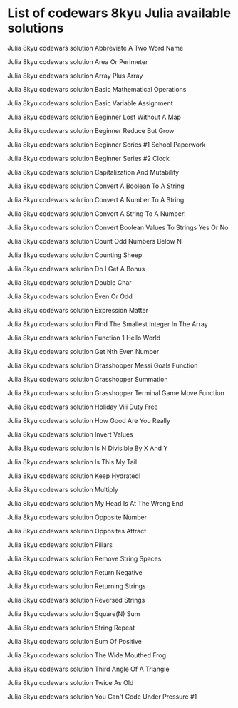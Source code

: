 # List of codewars 8kyu Julia available solutions

Julia 8kyu codewars solution Abbreviate A Two Word Name

Julia 8kyu codewars solution Area Or Perimeter

Julia 8kyu codewars solution Array Plus Array

Julia 8kyu codewars solution Basic Mathematical Operations

Julia 8kyu codewars solution Basic Variable Assignment

Julia 8kyu codewars solution Beginner Lost Without A Map

Julia 8kyu codewars solution Beginner Reduce But Grow

Julia 8kyu codewars solution Beginner Series #1 School Paperwork

Julia 8kyu codewars solution Beginner Series #2 Clock

Julia 8kyu codewars solution Capitalization And Mutability

Julia 8kyu codewars solution Convert A Boolean To A String

Julia 8kyu codewars solution Convert A Number To A String

Julia 8kyu codewars solution Convert A String To A Number!

Julia 8kyu codewars solution Convert Boolean Values To Strings Yes Or No

Julia 8kyu codewars solution Count Odd Numbers Below N

Julia 8kyu codewars solution Counting Sheep

Julia 8kyu codewars solution Do I Get A Bonus

Julia 8kyu codewars solution Double Char

Julia 8kyu codewars solution Even Or Odd

Julia 8kyu codewars solution Expression Matter

Julia 8kyu codewars solution Find The Smallest Integer In The Array

Julia 8kyu codewars solution Function 1 Hello World

Julia 8kyu codewars solution Get Nth Even Number

Julia 8kyu codewars solution Grasshopper Messi Goals Function

Julia 8kyu codewars solution Grasshopper Summation

Julia 8kyu codewars solution Grasshopper Terminal Game Move Function

Julia 8kyu codewars solution Holiday Viii Duty Free

Julia 8kyu codewars solution How Good Are You Really

Julia 8kyu codewars solution Invert Values

Julia 8kyu codewars solution Is N Divisible By X And Y

Julia 8kyu codewars solution Is This My Tail

Julia 8kyu codewars solution Keep Hydrated!

Julia 8kyu codewars solution Multiply

Julia 8kyu codewars solution My Head Is At The Wrong End

Julia 8kyu codewars solution Opposite Number

Julia 8kyu codewars solution Opposites Attract

Julia 8kyu codewars solution Pillars

Julia 8kyu codewars solution Remove String Spaces

Julia 8kyu codewars solution Return Negative

Julia 8kyu codewars solution Returning Strings

Julia 8kyu codewars solution Reversed Strings

Julia 8kyu codewars solution Square(N) Sum

Julia 8kyu codewars solution String Repeat

Julia 8kyu codewars solution Sum Of Positive

Julia 8kyu codewars solution The Wide Mouthed Frog

Julia 8kyu codewars solution Third Angle Of A Triangle

Julia 8kyu codewars solution Twice As Old

Julia 8kyu codewars solution You Can't Code Under Pressure #1

